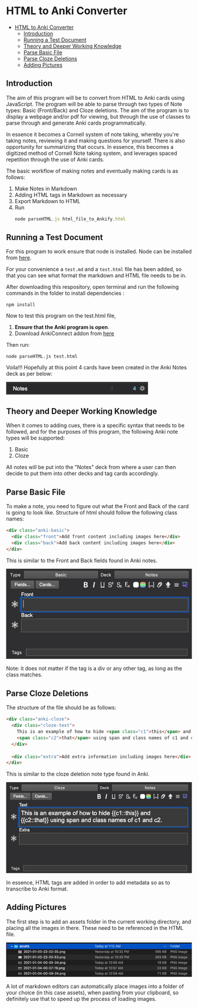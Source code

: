 # HTML to Anki Converter

- [HTML to Anki Converter](#html-to-anki-converter)
  - [Introduction](#introduction)
  - [Running a Test Document](#running-a-test-document)
  - [Theory and Deeper Working Knowledge](#theory-and-deeper-working-knowledge)
  - [Parse Basic File](#parse-basic-file)
  - [Parse Cloze Deletions](#parse-cloze-deletions)
  - [Adding Pictures](#adding-pictures)

## Introduction

The aim of this program will be to convert from HTML to Anki cards using JavaScript. The program will be able to parse through two types of Note types: Basic (Front/Back) and Cloze deletions. The aim of the program is to display a webpage and/or pdf for viewing, but through the use of classes to parse through and generate Anki cards programmatically.

In essence it becomes a Cornell system of note taking, whereby you're taking notes, reviewing it and making questions for yourself. There is also opportunity for summarizing that occurs. In essence, this becomes a digitized method of Cornell Note taking system, and leverages spaced repetition through the use of Anki cards.

The basic workflow of making notes and eventually making cards is as follows:

1. Make Notes in Markdown
2. Adding HTML tags in Markdown as necessary
3. Export Markdown to HTML
4. Run
   ```javascript
   node parseHTML.js html_file_to_Ankify.html
   ```

## Running a Test Document

For this program to work ensure that node is installed. Node can be installed from [here](https://nodejs.org/en/).

For your convenience a `test.md` and a `test.html` file has been added, so that you can see what format the markdown and HTML file needs to be in.

After downloading this respository, open terminal and run the following commands in the folder to install dependencies :

```
npm install
```

Now to test this program on the test.html file,

1. **Ensure that the Anki program is open**.
2. Download AnkiConnect addon from [here](https://ankiweb.net/shared/info/2055492159)

Then run:

```
node parseHTML.js test.html
```

Voila!!! Hopefully at this point 4 cards have been created in the Anki Notes deck as per below:

![](assets/2021-01-04-01-25-43.png)

## Theory and Deeper Working Knowledge

When it comes to adding cues, there is a specific syntax that needs to be followed, and for the purposes of this program, the following Anki note types will be supported:

1. Basic
2. Cloze

All notes will be put into the "Notes" deck from where a user can then decide to put them into other decks and tag cards accordingly.

## Parse Basic File

To make a note, you need to figure out what the Front and Back of the card is going to look like.
Structure of html should follow the following class names:

```html
<div class="anki-basic">
  <div class="front">Add front content including images here</div>
  <div class="back">Add back content including images here</div>
</div>
```

This is similar to the Front and Back fields found in Anki notes.

![](assets/2021-01-04-00-55-34.png)

Note: it does not matter if the tag is a div or any other tag, as long as the class matches.

## Parse Cloze Deletions

The structure of the file should be as follows:

```html
<div class="anki-cloze">
  <div class="cloze-text">
    This is an example of how to hide <span class="c1">this</span> and
    <span class="c2">that</span> using span and class names of c1 and c2.
  </div>

  <div class="extra">Add extra information including images here</div>
</div>
```

This is similar to the cloze deletion note type found in Anki.

![](assets/2021-01-04-00-57-16.png)

In essence, HTML tags are added in order to add metadata so as to transcribe to Anki format.

## Adding Pictures

The first step is to add an assets folder in the current working directory, and placing all the images in there. These need to be referenced in the HTML file.

![](assets/2021-01-04-01-16-43.png)

A lot of markdown editors can automatically place images into a folder of your choice (in this case assets), when pasting from your clipboard, so definitely use that to speed up the process of loading images.
